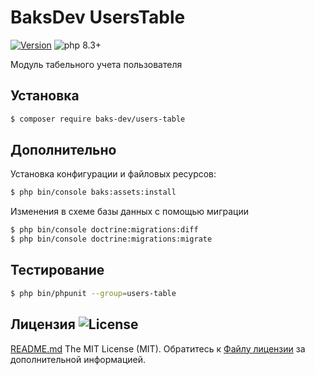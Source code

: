 # BaksDev UsersTable

[![Version](https://img.shields.io/badge/version-7.1.7-blue)](https://github.com/baks-dev/users-table/releases)
![php 8.3+](https://img.shields.io/badge/php-min%208.3-red.svg)

Модуль табельного учета пользователя

## Установка

``` bash
$ composer require baks-dev/users-table
```

## Дополнительно

Установка конфигурации и файловых ресурсов:

``` bash
$ php bin/console baks:assets:install
```

Изменения в схеме базы данных с помощью миграции

``` bash
$ php bin/console doctrine:migrations:diff
$ php bin/console doctrine:migrations:migrate
```

## Тестирование

``` bash
$ php bin/phpunit --group=users-table
```

## Лицензия ![License](https://img.shields.io/badge/MIT-green)

[README.md](README.md)
The MIT License (MIT). Обратитесь к [Файлу лицензии](LICENSE.md) за дополнительной информацией.
